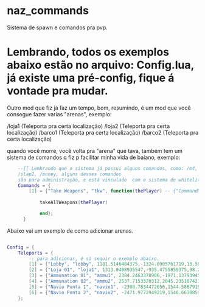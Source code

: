 # naz_commands
Sistema de spawn e comandos pra pvp.

# Lembrando, todos os exemplos abaixo estão no arquivo: Config.lua, já existe uma pré-config, fique á vontade pra mudar.

Outro mod que fiz já faz um tempo, bom, resumindo, é um mod que você consegue fazer varias "arenas", exemplo:

/loja1 (Teleporta pra certa localização)
/loja2 (Teleporta pra certa localização)
/barco1 (Teleporta pra certa localização)
/barco2 (Teleporta pra certa localização)

quando você morre, você volta pra "arena" que tava, também tem um sistema de comandos q fiz p facilitar minha vida de baiano, exemplo:

```lua
    --[[ Lembrando que o sistema já possui alguns comandos, como: /m4, /tkw, /kill, /armas, /tunning, 
    /slap2, /money, alguns desses comandos 
    são para administração, e está vinculado  com o sistema de whitelit. ]]
    Commands = { 
        [1] = {"Take Weapons", "tkw", function(thePlayer) -- {"CommandName", "command", funcao(parametros) código end
        
            takeAllWeapons(thePlayer)

            end};
      }

```


Abaixo vai um exemplo de como adicionar arenas.
```lua

Config = {
    Teleports = {
        -- para adicionar, é só seguir o exemplo abaixo.
        [1] = {"Lobby", "lobby", 1181.5146484375,-1324.0905761719,13.58379650116, "Você foi teleportado para o lobby.", 255,255,255, true, false, true}; -- Nome, comando, x, y, z, Mensagem, r,g,b, Respawn, fuzil, armas
        [2] = {"Loja 01", "loja1", 1313.0408935547,-935.4755859375,38.255577087402, "Você foi teleportado para a loja 1. ", 255,255,255, true, false, true}; -- Nome, comando, x, y, z, Mensagem, r,g,b, Respawn
        [3] = {"Ammunation 01", "ammu1", 2384.2463378906,-1971.1379394531,13.382837295532, "Você foi teleportado para a Ammunation. ", 255,255,255, true, false, true}; -- Nome, comando, x, y, z, Mensagem, r,g,b, Respawn
        [4] = {"Ammunation 02", "ammu2", 2537.7153320312,2045.2351074219,10.815614700317, "Você foi teleportado para a Ammunation. ", 255,255,255, true, false, true}; -- Nome, comando, x, y, z, Mensagem, r,g,b, Respawn
        [5] = {"Navio Ponta 1", "navio1", -2308.7834472656,1544.5867919922,18.7734375, "Você foi teleportado para o navio.", 255,255,255, true, false, true}; -- Nome, comando, x, y, z, Mensagem, r,g,b, Respawn
        [6] = {"Navio Ponta 2", "navio2", -2471.9772949219,1546.6630859375,23.6484375, "Você foi teleportado para a Ammunation.", 255,255,255, true, false, true}; -- Nome, comando, x, y, z, Mensagem, r,g,b, Respawn
    };

```
